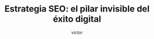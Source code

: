 ---
title: "Estrategia SEO: el pilar invisible del éxito digital"
description: "Descubre cómo una estrategia SEO sólida transforma tu web en un motor real de captación de clientes."
metaTitle: "Estrategia SEO 2024: Guía Completa para Posicionar tu Web"
metaDescription: "✅ Aprende a crear una estrategia SEO efectiva paso a paso. Guía completa con técnicas actualizadas para posicionar tu web en Google en 2024."
ogImage: "/imagenes/x.jpg"
noindex: false
nofollow: false
author: "victor"
authorImage: "/imagenes/x.jpg"
authorImageAlt: "Foto de perfil del autor"
pubDate: 2024-12-15
cardImage: "@/images/blog/seo-strategy.avif"
cardImageAlt: "Pantalla con gráficos de posicionamiento SEO"
readTime: 6
tags: ["SEO", "estrategia", "posicionamiento web", "marketing digital"]
contents: [
        "Tener una página web ya no es suficiente. En un ecosistema digital saturado, la diferencia entre una web que simplemente existe y otra que realmente genera negocio está en la estrategia SEO. Una web sin planificación de posicionamiento es como abrir una tienda en mitad del desierto: bonita por dentro, pero invisible para los clientes.",
        
        "El SEO es la herramienta que conecta tus productos o servicios con la audiencia adecuada en el momento en que la buscan. Dejarlo para más adelante o subestimarlo suele significar perder tiempo, recursos y oportunidades de negocio. La estrategia debe diseñarse desde el inicio, no como un añadido posterior.",
        
        "¿Por qué es tan relevante? Porque el 90% de los clics en Google se concentran en la primera página de resultados. Y llegar ahí no es fruto de la suerte, sino del análisis de palabras clave, el estudio de la competencia y la construcción de una arquitectura web clara y optimizada.",
        
        "Una estrategia SEO bien diseñada parte de preguntas clave: ¿cómo buscan los usuarios tu servicio?, ¿qué nivel de competencia tienen esas búsquedas?, ¿qué aporta tu competencia que tú aún no ofreces? De esas respuestas nace el mapa de contenidos y la estructura del sitio, que determinarán si tu web será relevante para Google y útil para tus clientes.",
        
        "Pero el SEO no se limita a elegir palabras. También implica crear contenidos de calidad, optimizar la velocidad de carga, mejorar la experiencia de usuario y generar confianza mediante enlaces y menciones externas. Todo esto convierte tu web en un activo que crece con el tiempo.",
        
        "El mayor error de muchas empresas es pensar que con una inversión inicial basta. El SEO es un proceso constante: publicar nuevos artículos, analizar métricas, corregir desviaciones y adaptarse a los cambios del algoritmo. Es un maratón, no una carrera de velocidad.",
        
        "En definitiva, tu web puede ser atractiva y funcional, pero sin una estrategia SEO quedará oculta en la inmensidad de Internet. Apostar por el SEO es apostar por la visibilidad, la credibilidad y la sostenibilidad de tu negocio digital."
]
---